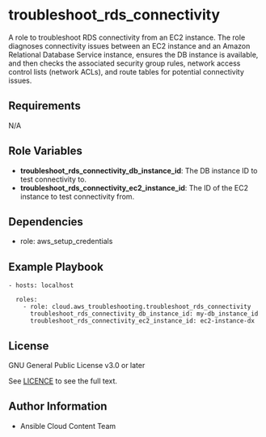 troubleshoot_rds_connectivity
==================

A role to troubleshoot RDS connectivity from an EC2 instance.
The role diagnoses connectivity issues between an EC2 instance and an Amazon Relational Database Service instance, ensures the DB instance is available, and then checks the associated security group rules, network access control lists (network ACLs), and route tables for potential connectivity issues.

Requirements
------------

N/A

Role Variables
--------------

* **troubleshoot_rds_connectivity_db_instance_id**: The DB instance ID to test connectivity to.
* **troubleshoot_rds_connectivity_ec2_instance_id**: The ID of the EC2 instance to test connectivity from.

Dependencies
------------

- role: aws_setup_credentials

Example Playbook
----------------

    - hosts: localhost

      roles:
        - role: cloud.aws_troubleshooting.troubleshoot_rds_connectivity
          troubleshoot_rds_connectivity_db_instance_id: my-db_instance_id
          troubleshoot_rds_connectivity_ec2_instance_id: ec2-instance-dx

License
-------

GNU General Public License v3.0 or later

See [LICENCE](https://github.com/redhat-cop/cloud.aws_troubleshooting/blob/main/LICENSE) to see the full text.

Author Information
------------------

- Ansible Cloud Content Team